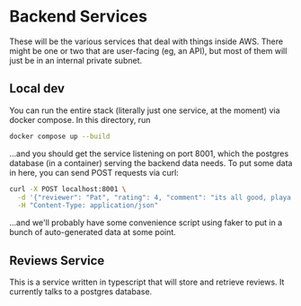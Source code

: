 # Backend Services

These will be the various services that deal with things inside AWS. There might be one or two that are user-facing (eg, an API), but most of them will just be in an internal private subnet.

## Local dev

You can run the entire stack (literally just one service, at the moment) via docker compose. In this directory, run

```sh
docker compose up --build
```

...and you should get the service listening on port 8001, which the postgres database (in a container) serving the backend data needs. To put some data in here, you can send POST requests via curl:

```sh
curl -X POST localhost:8001 \
  -d '{"reviewer": "Pat", "rating": 4, "comment": "its all good, playa!"}' \
  -H "Content-Type: application/json" 
```

...and we'll probably have some convenience script using faker to put in a bunch of auto-generated data at some point.

## Reviews Service

This is a service written in typescript that will store and retrieve reviews. It currently talks to a postgres database.

